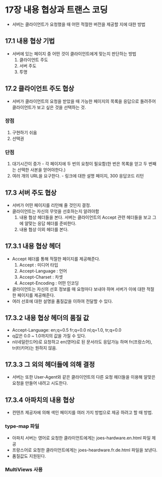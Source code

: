  # 17장 내용 협상과 트랜스 코딩
 - 서버는 클라이언트가 요청했을 때 어떤 적절한 버전을 제공할 지에 대한 방법
## 17.1 내용 협상 기법
- 서버에 있는 페이지 중 어떤 것이 클라이언트에게 맞는지 판단하는 방법
  1. 클라이언트 주도
  2. 서버 주도
  3. 투명
 
## 17.2 클라이언트 주도 협상
- 서버가 클라이언트의 요청을 받았을 때 가능한 페이지의 목록을 응답으로 돌려주어 클라이언트가 보고 싶은 것을 선택하는 것.
### 장점
  1. 구현하기 쉬움
  2. 선택권
### 단점
  1. 대기시간이 증가 - 각 페이지에 두 번의 요청이 필요함(한 번은 목록을 얻고 두 번째는 선택한 사본을 얻어야한다.)
  2. 여러 개의 URL을 요구한다.
    - 링크에 대한 설명 페이지, 300 응답코드 리턴
## 17.3 서버 주도 협상
  - 서버가 어떤 페이지를 리턴해 줄 것인지 결정.
  - 클라이언트는 자신의 무엇을 선호하는지 알려야함
    1. 내용 협상 헤더들을 본다. 서버는 클라이언트의 Accept 관련 헤더들을 보고 그에 알맞는 응답 헤더를 준비한다.
    2. 내용 협상 이외 헤더를 본다. 
## 17.3.1 내용 협상 헤더
 - Accept 헤더를 통해 적절한 페이지를 제공해준다.
   1. Accept : 미디어 타입
   2. Accept-Language : 언어
   3. Accept-Charset : 차셋
   4. Accept-Encoding : 어떤 인코딩
 - 클라이언트는 자신의 선호 정보를 매 요청마다 보내야 하며 서버가 이에 대한 적절한 페이지를 제공해준다.
 - 여러 선호에 대한 설명을 품질값을 이하여 전달할 수 있다.
## 17.3.2 내용 협상 헤더의 품질 값 
 - Accept-Language: en;q=0.5 fr;q=0.0 nl;q=1.0, tr;q=0.0
 - q값은 0.0 ~ 1.0까지의 값을 가질 수 있다.
 - nl(네덜란드어)로 요청하고 en(영어)로 된 문서라도 응답가능 하며 fr(프랑스어), tr(터키어)는 원하지 않음.
## 17.3.3 그 외의 헤더들에 의해 결정
 - 서버는 또한 User-Agent와 같은 클라이언트의 다른 요청 헤더들을 이용해 알맞은 요청을 만들어 내려고 시도한다.
## 17.3.4 아파치의 내용 협상
 - 컨텐츠 제공자에 의해 색인 페이지를 여러 가지 방법으로 제공 하려고 할 때 방법.
### type-map 파일 
 - 아파치 서버는 영어로 요청한 클라이언트에게는 joes-hardware.en.html 파일 제공
 - 프랑스어로 요청한 클라이언트에게는 joes-heardware.fr.de.html 파일을 보낸다.
 - 품질값도 지원된다.
### MultiViews 사용
